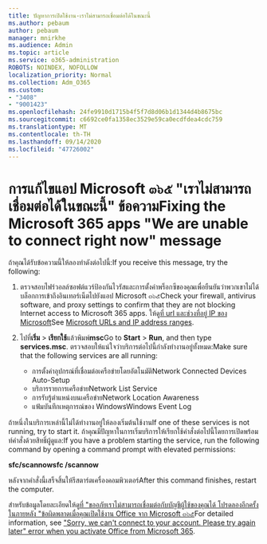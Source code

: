 ```yaml
---
title: ปัญหาการเปิดใช้งาน-เราไม่สามารถเชื่อมต่อได้ในขณะนี้
ms.author: pebaum
author: pebaum
manager: mnirkhe
ms.audience: Admin
ms.topic: article
ms.service: o365-administration
ROBOTS: NOINDEX, NOFOLLOW
localization_priority: Normal
ms.collection: Adm_O365
ms.custom:
- "3408"
- "9001423"
ms.openlocfilehash: 24fe9910d1715b4f5f7d8d06b1d1344d4b8675bc
ms.sourcegitcommit: c6692ce0fa1358ec3529e59ca0ecdfdea4cdc759
ms.translationtype: MT
ms.contentlocale: th-TH
ms.lasthandoff: 09/14/2020
ms.locfileid: "47726002"
---
```

# <a name="fixing-the-microsoft-365-apps-we-are-unable-to-connect-right-now-message"></a><span data-ttu-id="acd98-102">การแก้ไขแอป Microsoft ๓๖๕ "เราไม่สามารถเชื่อมต่อได้ในขณะนี้" ข้อความ</span><span class="sxs-lookup"><span data-stu-id="acd98-102">Fixing the Microsoft 365 apps "We are unable to connect right now" message</span></span>

<span data-ttu-id="acd98-103">ถ้าคุณได้รับข้อความนี้ให้ลองทำดังต่อไปนี้:</span><span class="sxs-lookup"><span data-stu-id="acd98-103">If you receive this message, try the following:</span></span>

1. <span data-ttu-id="acd98-104">ตรวจสอบไฟร์วอลล์ซอฟต์แวร์ป้องกันไวรัสและการตั้งค่าพร็อกซีของคุณเพื่อยืนยันว่าพวกเขาไม่ได้บล็อกการเข้าถึงอินเทอร์เน็ตไปยังแอป Microsoft ๓๖๕</span><span class="sxs-lookup"><span data-stu-id="acd98-104">Check your firewall, antivirus software, and proxy settings to confirm that they are not blocking Internet access to Microsoft 365 apps.</span></span> <span data-ttu-id="acd98-105">ให้ดู[ที่ url และช่วงที่อยู่ IP ของ Microsoft](https://docs.microsoft.com/office365/enterprise/urls-and-ip-address-ranges)</span><span class="sxs-lookup"><span data-stu-id="acd98-105">See [Microsoft URLs and IP address ranges](https://docs.microsoft.com/office365/enterprise/urls-and-ip-address-ranges).</span></span>

2. <span data-ttu-id="acd98-106">ไปที่**เริ่ม**  >  **เรียกใช้**แล้วพิมพ์**msc**</span><span class="sxs-lookup"><span data-stu-id="acd98-106">Go to **Start** > **Run**, and then type **services.msc**.</span></span> <span data-ttu-id="acd98-107">ตรวจสอบให้แน่ใจว่าบริการต่อไปนี้กำลังทำงานอยู่ทั้งหมด:</span><span class="sxs-lookup"><span data-stu-id="acd98-107">Make sure that the following services are all running:</span></span>
    - <span data-ttu-id="acd98-108">การตั้งค่าอุปกรณ์ที่เชื่อมต่อเครือข่ายโดยอัตโนมัติ</span><span class="sxs-lookup"><span data-stu-id="acd98-108">Network Connected Devices Auto-Setup</span></span>
    - <span data-ttu-id="acd98-109">บริการรายการเครือข่าย</span><span class="sxs-lookup"><span data-stu-id="acd98-109">Network List Service</span></span>
    - <span data-ttu-id="acd98-110">การรับรู้ตำแหน่งบนเครือข่าย</span><span class="sxs-lookup"><span data-stu-id="acd98-110">Network Location Awareness</span></span>
    - <span data-ttu-id="acd98-111">แฟ้มบันทึกเหตุการณ์ของ Windows</span><span class="sxs-lookup"><span data-stu-id="acd98-111">Windows Event Log</span></span>

<span data-ttu-id="acd98-112">ถ้าหนึ่งในบริการเหล่านี้ไม่ได้ทำงานอยู่ให้ลองเริ่มต้นใช้งาน</span><span class="sxs-lookup"><span data-stu-id="acd98-112">If one of these services is not running, try to start it.</span></span> <span data-ttu-id="acd98-113">ถ้าคุณมีปัญหาในการเริ่มบริการให้เรียกใช้คำสั่งต่อไปนี้โดยการเปิดพร้อมท์คำสั่งด้วยสิทธิ์ผู้ดูแล:</span><span class="sxs-lookup"><span data-stu-id="acd98-113">If you have a problem starting the service, run the following command by opening a command prompt with elevated permissions:</span></span>

<span data-ttu-id="acd98-114">**sfc/scannow**</span><span class="sxs-lookup"><span data-stu-id="acd98-114">**sfc /scannow**</span></span>

<span data-ttu-id="acd98-115">หลังจากคำสั่งนี้เสร็จสิ้นให้รีสตาร์ตเครื่องคอมพิวเตอร์</span><span class="sxs-lookup"><span data-stu-id="acd98-115">After this command finishes, restart the computer.</span></span>

<span data-ttu-id="acd98-116">สำหรับข้อมูลโดยละเอียดให้ดู[ที่ "ขออภัยเราไม่สามารถเชื่อมต่อกับบัญชีผู้ใช้ของคุณได้ โปรดลองอีกครั้งในภายหลัง "ข้อผิดพลาดเมื่อคุณเปิดใช้งาน Office จาก Microsoft ๓๖๕](https://docs.microsoft.com/office/troubleshoot/activation-installation/issue-when-activate-office-from-office-365)</span><span class="sxs-lookup"><span data-stu-id="acd98-116">For detailed information, see ["Sorry, we can't connect to your account. Please try again later" error when you activate Office from Microsoft 365](https://docs.microsoft.com/office/troubleshoot/activation-installation/issue-when-activate-office-from-office-365).</span></span>